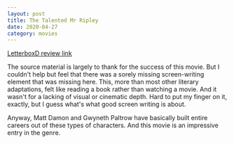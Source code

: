 ```yaml
---
layout: post
title: The Talented Mr Ripley
date: 2020-04-27
category: movies
---
```

 
[LetterboxD review link](https://letterboxd.com/samarthbhaskar/film/the-talented-mr-ripley/)

The source material is largely to thank for the success of this movie. But I couldn't help but feel that there was a sorely missing screen-writing element that was missing here. This, more than most other literary adaptations, felt like reading a book rather than watching a movie. And it wasn't for a lacking of visual or cinematic depth. Hard to put my finger on it, exactly, but I guess what's what good screen writing is about. 

Anyway, Matt Damon and Gwyneth Paltrow have basically built entire careers out of these types of characters. And this movie is an impressive entry in the genre.